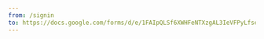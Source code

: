 ```yaml
---
from: /signin
to: https://docs.google.com/forms/d/e/1FAIpQLSf6XWHFeNTXzgAL3IeVFPyLfse0X2X4N-aKuBljBwoz0DJogg/viewform?usp=sf_link
---
```

